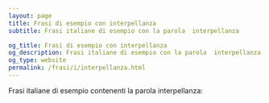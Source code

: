 ```yaml
---
layout: page
title: Frasi di esempio con interpellanza 
subtitle: Frasi italiane di esempio con la parola  interpellanza

og_title: Frasi di esempio con interpellanza 
og_description: Frasi italiane di esempio con la parola  interpellanza
og_type: website
permalink: /frasi/i/interpellanza.html
---
```


Frasi italiane di esempio contenenti la parola interpellanza:


